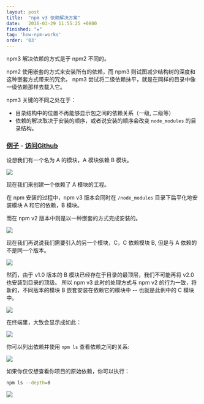 ```yaml
---
layout: post
title:  "npm v3 依赖解决方案"
date:   2016-03-29 11:55:25 +0800
finished: "★"
tag: 'how-npm-works'
order: '03'
---
```


npm3 解决依赖的方式是于 npm2 不同的。

npm2 使用嵌套的方式来安装所有的依赖，而 npm3 则试图减少结构树的深度和这种嵌套方式带来的冗余。
npm3 尝试将二级依赖抹平，就是在同样的目录中像一级依赖那样去载入它。

npm3 关键的不同之处在于：


* 目录结构中的位置不再能够显示包之间的依赖关系（一级, 二级等）
* 依赖的解决取决于安装的顺序，或者说安装的顺序会改变 `node_modules` 的目录结构。

<h3 id="example-explore-on-github"><a href="#example-explore-on-github">例子</a> - <a href="https://github.com/ashleygwilliams/npm-sandbox/tree/master/npm3/example1">访问Github</a></h3>

设想我们有一个名为 A 的模块，A 模块依赖 B 模块。

![](https://docs.npmjs.com/images/npm3deps1.png)

现在我们来创建一个依赖了 A 模块的工程。

在 npm 安装的过程中，npm v3 版本会同时在 `/node_modules` 目录下扁平化地安装模块 A 和它的依赖，B 模块。

而在 npm v2 版本中则是以一种嵌套的方式完成安装的。

![](https://docs.npmjs.com/images/npm3deps2.png)

现在我们再说说我们需要引入的另一个模块，C，C 依赖模块 B, 但是与 A 依赖的不是同一个版本。

![](https://docs.npmjs.com/images/npm3deps3.png)

然而，由于 v1.0 版本的 B 模块已经存在于目录的最顶层，我们不可能再将 v2.0 也安装到目录的顶级。
所以 npm v3 此时的处理方式与 npm v2 的行为一致，将新的，不同版本的模块 B 嵌套安装在依赖它的模块中 -- 也就是此例中的 C 模块中。

![](https://docs.npmjs.com/images/npm3deps4.png)

在终端里，大致会显示成如此：

![](https://docs.npmjs.com/images/tree.png)

你可以列出依赖并使用 `npm ls` 查看依赖之间的关系:

![](https://docs.npmjs.com/images/npmls.png)

如果你仅仅想查看你项目的原始依赖，你可以执行：

``` bash
npm ls --depth=0
```

![](https://docs.npmjs.com/images/npmlsdepth0.png)
